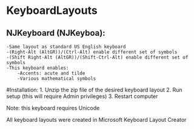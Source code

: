 # KeyboardLayouts

## NJKeyboard (NJKeyboa):
	-Same layout as standard US English keyboard
	-(Right-Alt (AltGR))/(Ctrl-Alt) enable different set of symbols
	-(Shift Right-Alt (AltGR))/(Shift-Ctrl-Alt) enable different set of symbols
	-This keyboard enables:
		-Accents: acute and tilde
		-Various mathematical symbols
#Installation:
	1. Unzip the zip file of the desired keyboard layout
	2. Run setup (this will require Admin privileges)
	3. Restart computer

Note: this keyboard requires Unicode

All keyboard layouts were created in Microsoft Keyboard Layout Creator 
